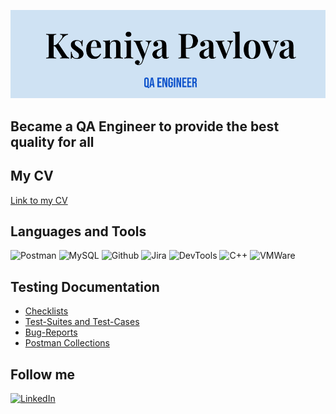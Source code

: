 ![Header](https://github.com/KseniyaPavlovaQA/KseniyaPavlovaQA/blob/main/Assets/Header.png)

## Became a QA Engineer to provide the best quality for all

## My CV
[Link to my CV](https://drive.google.com/file/d/1pRdgD4Av7oeQJH5w5WyigUXPISUuLl6I/view?usp=sharing)

## Languages and Tools
![Postman](https://img.shields.io/badge/-Postman-000000?style=for-the-badge&logo=Postman&logoColor=E67E22)
![MySQL](https://img.shields.io/badge/MySQL-090909?style=for-the-badge&logo=mysql&logoColor=00618a)
![Github](https://img.shields.io/badge/-Github-000000?style=for-the-badge&logo=Github&logoColor=FFFFFF)
![Jira](https://img.shields.io/badge/-Jira-ECF0F1?style=for-the-badge&logo=Jira&logoColor=3498DB)
![DevTools](https://img.shields.io/badge/DevTools-090909?style=for-the-badge&logo=googlechrome&logoColor=2674f2)
![C++](https://img.shields.io/badge/-C++-090909?style=for-the-badge&logo=C%2b%2b&logoColor=6296CC)
![VMWare](https://img.shields.io/badge/-VMWare-3498DB?style=for-the-badge&logo=VMWare&logoColor=E67E22)

## Testing Documentation
- [Checklists]()
- [Test-Suites and Test-Cases]()
- [Bug-Reports]()
- [Postman Collections]()

## Follow me
[![LinkedIn](https://img.shields.io/badge/-LinkedIn-090909?style=for-the-badge&logo=LinkedIn&logoColor=007BB6)](https://www.linkedin.com/in/kseniyapavlovaengineerqa)

